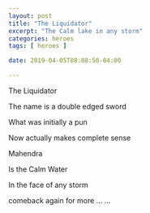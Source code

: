 ```yaml
---
layout: post
title: "The Liquidator"
excerpt: "The Calm lake in any storm"
categories: heroes
tags: [ heroes ]

date: 2019-04-05T08:08:50-04:00

---
```




The Liquidator

The name is a double edged sword

What was initially a pun

Now actually makes complete sense

Mahendra

Is the Calm Water

In the face of any storm


comeback again for more
...
...
